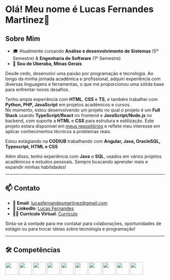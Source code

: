 # Olá! Meu nome é Lucas Fernandes Martinez👋

## Sobre Mim

- 🎓 Atualmente cursando **Análise e desenvolvimento de Sistemas** (5º Semestre) & **Engenharia de Software** (1º Semestre)
- 📍 **Sou de Uberaba, Minas Gerais**

Desde cedo, desenvolvi uma paixão por programação e tecnologia. Ao longo da minha jornada acadêmica e profissional, adquiri experiência com diversas linguagens e ferramentas, o que me proporcionou uma sólida base para enfrentar novos desafios.

Tenho ampla experiência com **HTML**, **CSS** e **TS**, e também trabalhei com **Python, PHP, JavaScript** em projetos acadêmicos e cursos.  
No momento, estou desenvolvendo um projeto no qual o projeto é um **Full Stack** usando **TypeScript/React** no frontend e **JavaScript/Node.js** no backend, com suporte a **HTML** e **CSS** para estrutura e estilização.
Este projeto estara disponível em [meus repositórios](https://github.com/Lucas-Fernandes-Martinez/Sistema-de-gest-o-de-tarefas-com-autentica-o-de-usu-rio) e reflete meu interesse em aplicar conhecimentos técnicos a problemas reais.

Estou estágiando na **CODIUB** trabalhando com **Angular, Java, OracleSQL, Typescript, HTML e CSS**

Além disso, tenho experiência com **Java** e **SQL**, usados em vários projetos acadêmicos e estudos pessoais. Sempre buscando aprender mais e expandir minhas habilidades!

---

## 📫 Contato

- 📧 **Email**: [lucasfernandesmartinez@gmail.com](mailto:lucasfernandesmartinez@gmail.com)  
- 💼 **LinkedIn**: [Lucas Fernandes](https://www.linkedin.com/in/lucas-fernandes-069005364/)
- 👨‍💻 **Currículo Virtual**: [Currículo](https://curriculo-dev-woad.vercel.app/)

Sinta-se à vontade para me contatar para colaborações, oportunidades de estágio ou para trocar ideias sobre tecnologia e programação!

---

## 🛠️ Competências

<p align="left">
  <img src="https://cdn.jsdelivr.net/gh/devicons/devicon/icons/html5/html5-original.svg" height="40" />
  <img src="https://cdn.jsdelivr.net/gh/devicons/devicon/icons/css3/css3-original.svg" height="40" />
  <img src="https://cdn.jsdelivr.net/gh/devicons/devicon/icons/typescript/typescript-original.svg" height="40" />
  <img src="https://cdn.jsdelivr.net/gh/devicons/devicon/icons/angular/angular-original.svg" height="40" />
  <img src="https://cdn.jsdelivr.net/gh/devicons/devicon/icons/javascript/javascript-original.svg" height="40" />
  <img src="https://cdn.jsdelivr.net/gh/devicons/devicon/icons/python/python-original.svg" height="40" />
  <img src="https://cdn.jsdelivr.net/gh/devicons/devicon/icons/spring/spring-original.svg" height="40" />
  <img src="https://cdn.jsdelivr.net/gh/devicons/devicon/icons/java/java-original.svg" height="40" />
  <img src="https://cdn.jsdelivr.net/gh/devicons/devicon/icons/mysql/mysql-original.svg" height="40" />
  <img src="https://cdn.jsdelivr.net/gh/devicons/devicon/icons/oracle/oracle-original.svg" height="40" />
</p>
